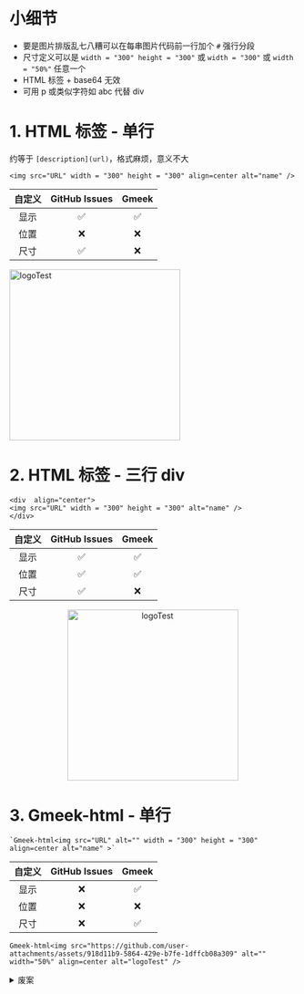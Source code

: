 

# 小细节
- 要是图片排版乱七八糟可以在每串图片代码前一行加个 `#` 强行分段
- 尺寸定义可以是 `width = "300" height = "300"` 或 `width = "300"` 或 `width = "50%"` 任意一个
- HTML 标签 + base64 无效
- 可用 p 或类似字符如 abc 代替 div

# 1. HTML 标签 - 单行
约等于 `[description](url)`，格式麻烦，意义不大
```
<img src="URL" width = "300" height = "300" align=center alt="name" />
```

| 自定义 | GitHub Issues | Gmeek |
| :------: | :--------------: | :-------: |
| 显示     | ✅                 | ✅      |
| 位置     | ❌                 | ❌      |
| 尺寸     | ✅                 | ❌      |

<img src="https://github.com/user-attachments/assets/918d11b9-5864-429e-b7fe-1dffcb08a309" width = "300" height = "300" align=center alt="logoTest" />


# 2. HTML 标签 - 三行 div
```
<div  align="center">    
<img src="URL" width = "300" height = "300" alt="name" />
</div>
```

| 自定义 | GitHub Issues | Gmeek |
| :------: | :--------------: | :-------: |
| 显示     | ✅                 | ✅      |
| 位置     | ✅                 | ✅      |
| 尺寸     | ✅                 | ❌      |

<div  align="center">    
<img src="https://github.com/user-attachments/assets/918d11b9-5864-429e-b7fe-1dffcb08a309" width = "300" height = "300" alt="logoTest" />
</div>


# 3. Gmeek-html - 单行
```
`Gmeek-html<img src="URL" alt="" width = "300" height = "300" align=center alt="name" >`
```

| 自定义 | GitHub Issues | Gmeek |
| :------: | :--------------: | :-------: |
| 显示     | ❌                 | ✅      |
| 位置     | ❌                 | ❌      |
| 尺寸     | ❌                 | ✅      |

`Gmeek-html<img src="https://github.com/user-attachments/assets/918d11b9-5864-429e-b7fe-1dffcb08a309" alt="" width="50%" align=center alt="logoTest" />`

<details><summary>废案</summary> 

## 1. Gmeek-html - 三行 div
没意义，相当于 `HTML 标签 - 单行` + 前 `Gmeek-html 后 ` 的乱码，测试过放到 Gmeek-html 里面外面都一样
```
<div  align="center">   
`Gmeek-html<img src="URL" alt="" width = "300" height = "300" alt="name" >`
</div>
```

## 2. GitHub Issues + div
完全无效，都不显示图片
```
<div  align="center">    
![Image](https://github.com/user-attachments/assets/918d11b9-5864-429e-b7fe-1dffcb08a309)
</div>
```

## 3. GitHub Issues Original with =size
完全无效，都不显示图片
`![Image](https://github.com/user-attachments/assets/918d11b9-5864-429e-b7fe-1dffcb08a309 =300x300)`

## 4. GitHub Issues Original with #pic_center
完全无效，都不显示图片
`![Image](https://github.com/user-attachments/assets/918d11b9-5864-429e-b7fe-1dffcb08a309#pic_center)`

## 5. GitHub Issues Original with CSS
图片能显示但 CSS 后缀无效
![Image](https://github.com/user-attachments/assets/918d11b9-5864-429e-b7fe-1dffcb08a309){:height="50%" width="50%"}

## 6.# div + gjken
完全无效
```
<div  align="center">    
`Image="https://github.com/user-attachments/assets/918d11b9-5864-429e-b7fe-1dffcb08a309"`
</div>
```

</details>




